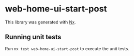 # web-home-ui-start-post

This library was generated with [Nx](https://nx.dev).

## Running unit tests

Run `nx test web-home-ui-start-post` to execute the unit tests.
